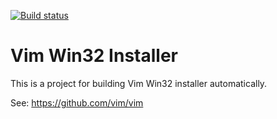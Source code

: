 [![Build status](https://ci.appveyor.com/api/projects/status/4cj75ax2wcwybukq?svg=true)](https://ci.appveyor.com/project/chrisbra/vim-win32-installer)

# Vim Win32 Installer

This is a project for building Vim Win32 installer automatically.

See: https://github.com/vim/vim
